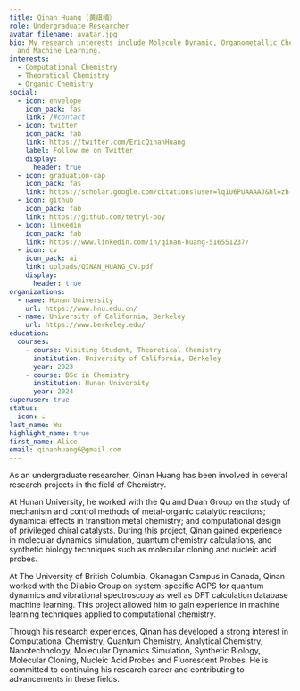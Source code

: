 ```yaml
---
title: Qinan Huang (黄祺楠）
role: Undergraduate Researcher
avatar_filename: avatar.jpg
bio: My research interests include Molecule Dynamic, Organometallic Chemistry
  and Machine Learning.
interests:
  - Computational Chemistry
  - Theoratical Chemistry
  - Organic Chemistry
social:
  - icon: envelope
    icon_pack: fas
    link: /#contact
  - icon: twitter
    icon_pack: fab
    link: https://twitter.com/EricQinanHuang
    label: Follow me on Twitter
    display:
      header: true
  - icon: graduation-cap
    icon_pack: fas
    link: https://scholar.google.com/citations?user=lq1U6PUAAAAJ&hl=zh-CN
  - icon: github
    icon_pack: fab
    link: https://github.com/tetryl-boy
  - icon: linkedin
    icon_pack: fab
    link: https://www.linkedin.com/in/qinan-huang-516551237/
  - icon: cv
    icon_pack: ai
    link: uploads/QINAN_HUANG_CV.pdf
    display:
      header: true
organizations:
  - name: Hunan University
    url: https://www.hnu.edu.cn/
  - name: University of California, Berkeley
    url: https://www.berkeley.edu/
education:
  courses:
    - course: Visiting Student, Theoretical Chemistry
      institution: University of California, Berkeley
      year: 2023
    - course: BSc in Chemistry
      institution: Hunan University
      year: 2024
superuser: true
status:
  icon: ☕️
last_name: Wu
highlight_name: true
first_name: Alice
email: qinanhuang6@gmail.com
---
```

As an undergraduate researcher, Qinan Huang has been involved in several research projects in the field of Chemistry.

At Hunan University, he worked with the Qu and Duan Group on the study of mechanism and control methods of metal-organic catalytic reactions; dynamical effects in transition metal chemistry; and computational design of privileged chiral catalysts. During this project, Qinan gained experience in molecular dynamics simulation, quantum chemistry calculations, and synthetic biology techniques such as molecular cloning and nucleic acid probes.

At The University of British Columbia, Okanagan Campus in Canada, Qinan worked with the Dilabio Group on system-specific ACPS for quantum dynamics and vibrational spectroscopy as well as DFT calculation database machine learning. This project allowed him to gain experience in machine learning techniques applied to computational chemistry. 

Through his research experiences, Qinan has developed a strong interest in Computational Chemistry, Quantum Chemistry, Analytical Chemistry, Nanotechnology, Molecular Dynamics Simulation, Synthetic Biology, Molecular Cloning, Nucleic Acid Probes and Fluorescent Probes. He is committed to continuing his research career and contributing to advancements in these fields.

<!--EndFragment-->